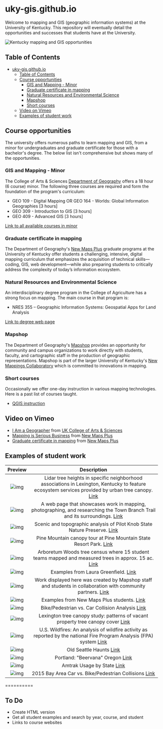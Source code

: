 # uky-gis.github.io
Welcome to mapping and GIS (geographic information systems) at the University of Kentucky. This repository will eventually detail the opportunities and successes that students have at the University.

![Kentucky mapping and GIS opportunities](graphics/UKy-GIS.jpg)

## Table of Contents

<!-- TOC depthFrom:1 depthTo:6 withLinks:1 updateOnSave:1 orderedList:0 -->

- [uky-gis.github.io](#uky-gisgithubio)
	- [Table of Contents](#table-of-contents)
	- [Course opportunities](#course-opportunities)
		- [GIS and Mapping - Minor](#gis-and-mapping-minor)
		- [Graduate certificate in mapping](#graduate-certificate-in-mapping)
		- [Natural Resources and Environmental Science](#natural-resources-and-environmental-science)
		- [Mapshop](#mapshop)
		- [Short courses](#short-courses)
	- [Video on Vimeo](#video-on-vimeo)
	- [Examples of student work](#examples-of-student-work)

<!-- /TOC -->


## Course opportunities

The university offers numerous paths to learn mapping and GIS, from a minor for undergraduates and graduate certificate for those with a bachelor's degree. The below list isn't comprehensive but shows many of the opportunities.

### GIS and Mapping - Minor
The College of Arts & Sciences [Department of Geography](https://geography.as.uky.edu/) offers a 18 hour (6 course) minor. The following three courses are required and form the foundation of the program's curriculum:

* GEO 109 - Digital Mapping OR GEO 164 - Worlds: Global Information Geographies [3 hours]
* GEO 309 - Introduction to GIS [3 hours]
* GEO 409 - Advanced GIS [3 hours]

[Link to all available courses in minor](http://www.uky.edu/academics/minor/as/mapping-and-gis-minor)

### Graduate certificate in mapping
The Department of Geography's [New Maps Plus](http://newmapsplus.uky.edu) graduate programs at the University of Kentucky offer students a challenging, intensive, digital mapping curriculum that emphasizes the acquisition of technical skills—coding, GIS, web development—while also preparing students to critically address the complexity of today’s information ecosystem.

### Natural Resources and Environmental Science
An interdisciplinary degree program in the College of Agriculture has a strong focus on mapping. The main course in that program is:

* NRES 355 – Geographic Information Systems: Geospatial Apps for Land Analysis

[Link to degree web page](https://nres.ca.uky.edu/)

### Mapshop

The Department of Geography's [Mapshop](http://newmaps.uky.edu/mapshop) provides an opportunity for community and campus organizations to work directly with students, faculty, and cartographic staff in the production of geographic representations. Mapshop is part of the larger University of Kentucky's [New Mappings Collaboratory](http://newmaps.uky.edu/) which is committed to innovations in mapping.


### Short courses

Occasionally we offer one-day instruction in various mapping technologies. Here is a past list of courses taught.

* [QGIS instruction](https://boydx.github.io/qgis/)

## Video on Vimeo

* <a href="https://vimeo.com/39893157">I Am a Geographer</a> from <a href="https://vimeo.com/ukartsci">UK College of Arts &amp; Sciences</a>
* <a href="https://vimeo.com/118823818">Mapping is Serious Business</a> from [New Maps Plus](http://newmapsplus.uky.edu)
* <a href="https://vimeo.com/118823650">Graduate certificate in mapping</a> from [New Maps Plus](http://newmapsplus.uky.edu)

## Examples of student work

| Preview       | Description     |
| :-------------: |:-------------:|
| ![img](https://i0.wp.com/farm5.staticflickr.com/4640/38302538375_fe4165cb8e_n.jpg) | Lidar tree heights in specific neighborhood associations in Lexington, Kentucky to feature ecosystem services provided by urban tree canopy.  [Link](https://rvirto01.github.io/NRE355_Tree_canopy_study/)   |
| ![img](https://i0.wp.com/www.outragegis.com/trails/wp-content/uploads/2017/06/Tbt-website.jpg)     | A web page that showcases work in mapping, photographing, and researching the Town Branch Trail and its surroundings.  [Link](https://reece2ke.github.io/geo409_site/)  |   
| ![img](https://i1.wp.com/www.outragegis.com/trails/wp-content/uploads/2016/11/PKSNP_website.jpg) | Scenic and topographic analysis of Pilot Knob State Nature Preserve. [Link](http://sweb.uky.edu/~blshea1/nre355/pksnp/)    |   
| ![img](https://geography.as.uky.edu/sites/default/files/PineMountainCanopyTour.jpg) |Pine Mountain canopy tour at Pine Mountain State Resort Park. [Link](http://sweb.uky.edu/~blshea1/nre355/pine-mountain-canopy-tour/)    |   
| ![img](https://geography.as.uky.edu/sites/default/files/BoydShearer_Lab3_ArboretumWoodsTreeCensus_700.jpg)   | Arboretum Woods tree census where 15 student teams mapped and measured trees in approx. 15 ac. [Link](http://sweb.uky.edu/~blshea1/ArboretumWoods/) |
| ![img](graphics/greenfield-examples.png)   | Examples from Laura Greenfield.  [Link](http://lfgreenfield.github.io/) |
| ![img](graphics/mapshop-examples.png)   | Work displayed here was created by Mapshop staff and students in collaboration with community partners.  [Link](http://mapshop.github.io/) |
| ![img](graphics/newmapsplus-examples.png)   | Examples from New Maps Plus students. [Link](http://newmapsplus.uky.edu/explore-new-maps) |
| ![img](graphics/car-collisions.jpg)   | Bike/Pedestrian vs. Car Collision Analysis [Link](https://boydx.github.io/collisions/) |
| ![img](graphics/tree-study.jpg)   | Lexington tree canopy study: patterns of vacant property tree canopy cover [Link](http://sweb.uky.edu/~blshea1/nre355/lexington-canopy-cover/) |
| ![img](graphics/wildfire.jpg)   | U.S. Wildfires: An analysis of wildfire activity as reported by the national Fire Program Analysis (FPA) system [Link](http://boydx.github.io/wildfires/) |
| ![img](graphics/seattle.png)   | Old Seattle Haunts [Link](https://jakec-uky.github.io/hometown-map/) |
| ![img](graphics/portland.png)   | Portland: "Beervana" Oregon [Link](https://jhannigan3.github.io/Portland-hometown-map/) |
| ![img](graphics/amtrack.png)   | Amtrak Usage by State [Link](https://nmp.carto.com/u/kerryg/builder/deca6676-7d91-4a90-b4c8-e566b290fa99/embed) |
| ![img](graphics/bay-area.png)   | 2015 Bay Area Car vs. Bike/Pedestrian Collisions [Link](https://nmp.carto.com/u/watkinsr/builder/3301c2a9-90c4-43a4-b11f-1cafd238df29/embed) |

==========

## To Do

* Create HTML version
* Get all student examples and search by year, course, and student
* Links to course websites
